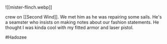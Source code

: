 ![[mister-flinch.webp]]

crew on [[Second Wind]]. We met him as he was repairing some sails. He's a seamster who insists on making notes about our fashion statements. He thought I was kinda cool with my fitted armor and laser pistol. 

#Hadozee